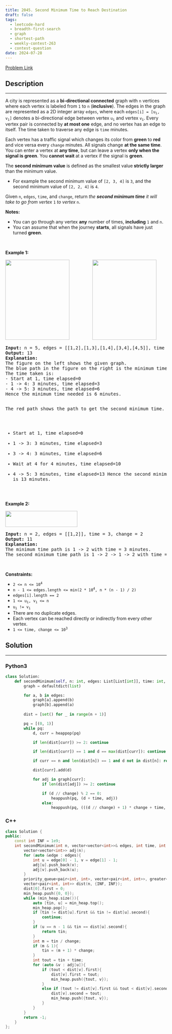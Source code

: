 ```yaml
---
title: 2045. Second Minimum Time to Reach Destination
draft: false
tags: 
  - leetcode-hard
  - breadth-first-search
  - graph
  - shortest-path
  - weekly-contest-263
  - contest-question
date: 2024-07-28
---
```


[Problem Link](https://leetcode.com/problems/second-minimum-time-to-reach-destination/)

## Description

---
<p>A city is represented as a <strong>bi-directional connected</strong> graph with <code>n</code> vertices where each vertex is labeled from <code>1</code> to <code>n</code> (<strong>inclusive</strong>). The edges in the graph are represented as a 2D integer array <code>edges</code>, where each <code>edges[i] = [u<sub>i</sub>, v<sub>i</sub>]</code> denotes a bi-directional edge between vertex <code>u<sub>i</sub></code> and vertex <code>v<sub>i</sub></code>. Every vertex pair is connected by <strong>at most one</strong> edge, and no vertex has an edge to itself. The time taken to traverse any edge is <code>time</code> minutes.</p>

<p>Each vertex has a traffic signal which changes its color from <strong>green</strong> to <strong>red</strong> and vice versa every&nbsp;<code>change</code> minutes. All signals change <strong>at the same time</strong>. You can enter a vertex at <strong>any time</strong>, but can leave a vertex <strong>only when the signal is green</strong>. You <strong>cannot wait </strong>at a vertex if the signal is <strong>green</strong>.</p>

<p>The <strong>second minimum value</strong> is defined as the smallest value<strong> strictly larger </strong>than the minimum value.</p>

<ul>
	<li>For example the second minimum value of <code>[2, 3, 4]</code> is <code>3</code>, and the second minimum value of <code>[2, 2, 4]</code> is <code>4</code>.</li>
</ul>

<p>Given <code>n</code>, <code>edges</code>, <code>time</code>, and <code>change</code>, return <em>the <strong>second minimum time</strong> it will take to go from vertex </em><code>1</code><em> to vertex </em><code>n</code>.</p>

<p><strong>Notes:</strong></p>

<ul>
	<li>You can go through any vertex <strong>any</strong> number of times, <strong>including</strong> <code>1</code> and <code>n</code>.</li>
	<li>You can assume that when the journey <strong>starts</strong>, all signals have just turned <strong>green</strong>.</li>
</ul>

<p>&nbsp;</p>
<p><strong class="example">Example 1:</strong></p>
<img alt="" src="https://assets.leetcode.com/uploads/2021/09/29/e1.png" style="width: 200px; height: 250px;" /> &emsp; &emsp; &emsp; &emsp;<img alt="" src="https://assets.leetcode.com/uploads/2021/09/29/e2.png" style="width: 200px; height: 250px;" />
<pre>
<strong>Input:</strong> n = 5, edges = [[1,2],[1,3],[1,4],[3,4],[4,5]], time = 3, change = 5
<strong>Output:</strong> 13
<strong>Explanation:</strong>
The figure on the left shows the given graph.
The blue path in the figure on the right is the minimum time path.
The time taken is:
- Start at 1, time elapsed=0
- 1 -&gt; 4: 3 minutes, time elapsed=3
- 4 -&gt; 5: 3 minutes, time elapsed=6
Hence the minimum time needed is 6 minutes.

The red path shows the path to get the second minimum time.
- Start at 1, time elapsed=0
- 1 -&gt; 3: 3 minutes, time elapsed=3
- 3 -&gt; 4: 3 minutes, time elapsed=6
- Wait at 4 for 4 minutes, time elapsed=10
- 4 -&gt; 5: 3 minutes, time elapsed=13
Hence the second minimum time is 13 minutes.      
</pre>

<p><strong class="example">Example 2:</strong></p>
<img alt="" src="https://assets.leetcode.com/uploads/2021/09/29/eg2.png" style="width: 225px; height: 50px;" />
<pre>
<strong>Input:</strong> n = 2, edges = [[1,2]], time = 3, change = 2
<strong>Output:</strong> 11
<strong>Explanation:</strong>
The minimum time path is 1 -&gt; 2 with time = 3 minutes.
The second minimum time path is 1 -&gt; 2 -&gt; 1 -&gt; 2 with time = 11 minutes.</pre>

<p>&nbsp;</p>
<p><strong>Constraints:</strong></p>

<ul>
	<li><code>2 &lt;= n &lt;= 10<sup>4</sup></code></li>
	<li><code>n - 1 &lt;= edges.length &lt;= min(2 * 10<sup>4</sup>, n * (n - 1) / 2)</code></li>
	<li><code>edges[i].length == 2</code></li>
	<li><code>1 &lt;= u<sub>i</sub>, v<sub>i</sub> &lt;= n</code></li>
	<li><code>u<sub>i</sub> != v<sub>i</sub></code></li>
	<li>There are no duplicate edges.</li>
	<li>Each vertex can be reached directly or indirectly from every other vertex.</li>
	<li><code>1 &lt;= time, change &lt;= 10<sup>3</sup></code></li>
</ul>


## Solution

---
### Python3
``` py title='second-minimum-time-to-reach-destination'
class Solution:
    def secondMinimum(self, n: int, edges: List[List[int]], time: int, change: int) -> int:
        graph = defaultdict(list)

        for a, b in edges:
            graph[a].append(b)
            graph[b].append(a)
        
        dist = [set() for _ in range(n + 1)]

        pq = [(0, 1)]
        while pq:
            d, curr = heappop(pq)

            if len(dist[curr]) >= 2: continue

            if len(dist[curr]) == 1 and d == max(dist[curr]): continue

            if curr == n and len(dist[n]) == 1 and d not in dist[n]: return d

            dist[curr].add(d)

            for adj in graph[curr]:
                if len(dist[adj]) >= 2: continue

                if (d // change) % 2 == 0:
                    heappush(pq, (d + time, adj))
                else:
                    heappush(pq, (((d // change) + 1) * change + time, adj))
```
### C++
``` cpp title='second-minimum-time-to-reach-destination'
class Solution {
public:
    const int INF = 1e9;
    int secondMinimum(int n, vector<vector<int>>& edges, int time, int change) {
        vector<vector<int>> adj(n);
        for (auto &edge : edges){
            int u = edge[0] - 1, v = edge[1] - 1;
            adj[u].push_back(v);
            adj[v].push_back(u);
        }
        priority_queue<pair<int, int>, vector<pair<int, int>>, greater<pair<int, int>>> min_heap;
        vector<pair<int, int>> dist(n, {INF, INF});
        dist[0].first = 0;
        min_heap.push({0, 0});
        while (min_heap.size()){
            auto [tin, u] = min_heap.top();
            min_heap.pop();
            if (tin != dist[u].first && tin != dist[u].second){
                continue;
            }
            if (u == n - 1 && tin == dist[u].second){
                return tin;
            }
            int m = tin / change;
            if (m & 1){
                tin = (m + 1) * change;
            }
            int tout = tin + time;
            for (auto &v : adj[u]){
                if (tout < dist[v].first){
                    dist[v].first = tout;
                    min_heap.push({tout, v});
                }
                else if (tout != dist[v].first && tout < dist[v].second){
                    dist[v].second = tout;
                    min_heap.push({tout, v});
                }
            }
        }
        return -1;
    }
};
```

